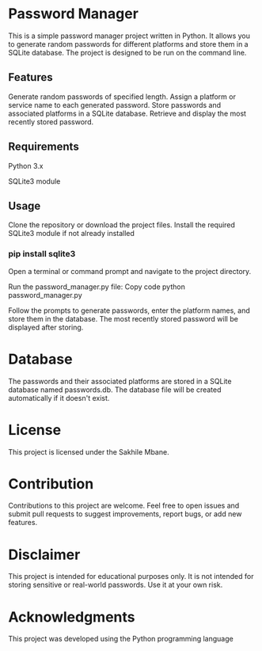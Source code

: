 # Password Manager
This is a simple password manager project written in Python. It allows you to generate random passwords for different platforms and store them in a SQLite database. The project is designed to be run on the command line.

## Features
Generate random passwords of specified length.
Assign a platform or service name to each generated password.
Store passwords and associated platforms in a SQLite database.
Retrieve and display the most recently stored password.

## Requirements
Python 3.x

SQLite3 module

## Usage
Clone the repository or download the project files.
Install the required SQLite3 module if not already installed

### pip install sqlite3

Open a terminal or command prompt and navigate to the project directory.

Run the password_manager.py file:
Copy code
python password_manager.py

Follow the prompts to generate passwords, enter the platform names, and store them in the database.
The most recently stored password will be displayed after storing.

# Database
The passwords and their associated platforms are stored in a SQLite database named passwords.db. The database file will be created automatically if it doesn't exist.

# License
This project is licensed under the Sakhile Mbane.

# Contribution
Contributions to this project are welcome. Feel free to open issues and submit pull requests to suggest improvements, report bugs, or add new features.

# Disclaimer
This project is intended for educational purposes only. It is not intended for storing sensitive or real-world passwords. Use it at your own risk.

# Acknowledgments
This project was developed using the Python programming language

